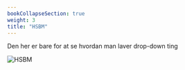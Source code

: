 ```yaml
---
bookCollapseSection: true
weight: 3
title: "HSBM"
---
```


Den her er bare for at se hvordan man laver drop-down ting 

![HSBM](/hsbm.png)
